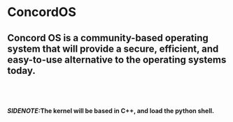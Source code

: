 # ConcordOS
<h2> Concord OS is a community-based operating system that will provide a secure, efficient, and easy-to-use alternative to the operating systems today. </h2>
<br>
<br>
<h4><i>SIDENOTE:</i>The kernel will be based in C++, and load the python shell.</h4>